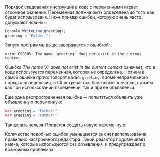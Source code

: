 
Порядок следования инструкций в коде с переменными играет огромное значение. Переменная должна быть определена до того, как будет использована. Ниже пример ошибки, которую очень часто допускают новички:

```cs
Console.WriteLine(greeting);
greeting = "Father!";
```

Запуск программы выше завершается с ошибкой:

```text
error CS0103: The name 'greeting' does not exist in the current context
```

Ошибка *The name 'X' does not exist in the current context* означает, что в коде используется переменная, которая не определена. Причем в самой ошибке прямо говорят какая: `greeting`. Кроме неправильного порядка определения, в C# встречаются банальные опечатки, причем как при использовании переменной, так и при ее объявлении.

Еще одна распространенная ошибка — попытаться объявить уже объявленную переменную:

```cs
var greeting = "Father!";
var greeting = "Father!";
```

Так делать нельзя. Придётся создать новую переменную.

Количество подобных ошибок уменьшается за счет использования правильно настроенного редактора. Такой редактор подсвечивает имена, которые используются без объявления, и предупреждает о возможных проблемах.
